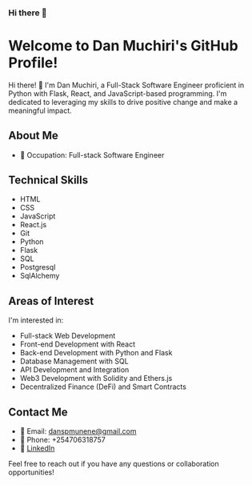 ### Hi there 👋

# Welcome to Dan Muchiri's GitHub Profile!

Hi there! 👋 I'm Dan Muchiri, a Full-Stack Software Engineer proficient in Python with Flask, React, and JavaScript-based programming. I'm dedicated to leveraging my skills to drive positive change and make a meaningful impact.
## About Me

- 💼 Occupation: Full-stack Software Engineer

## Technical Skills

  - HTML
  - CSS
  - JavaScript
  - React.js
  - Git
  - Python
  - Flask
  - SQL
  - Postgresql
  - SqlAlchemy

## Areas of Interest

I'm interested in:

- Full-stack Web Development
- Front-end Development with React
- Back-end Development with Python and Flask
- Database Management with SQL
- API Development and Integration
- Web3 Development with Solidity and Ethers.js
- Decentralized Finance (DeFi) and Smart Contracts

## Contact Me

- 📧 Email: danspmunene@gmail.com
- 📱 Phone: +254706318757
- 💼 [LinkedIn](https://www.linkedin.com/in/dan-muchiri/)

Feel free to reach out if you have any questions or collaboration opportunities!


